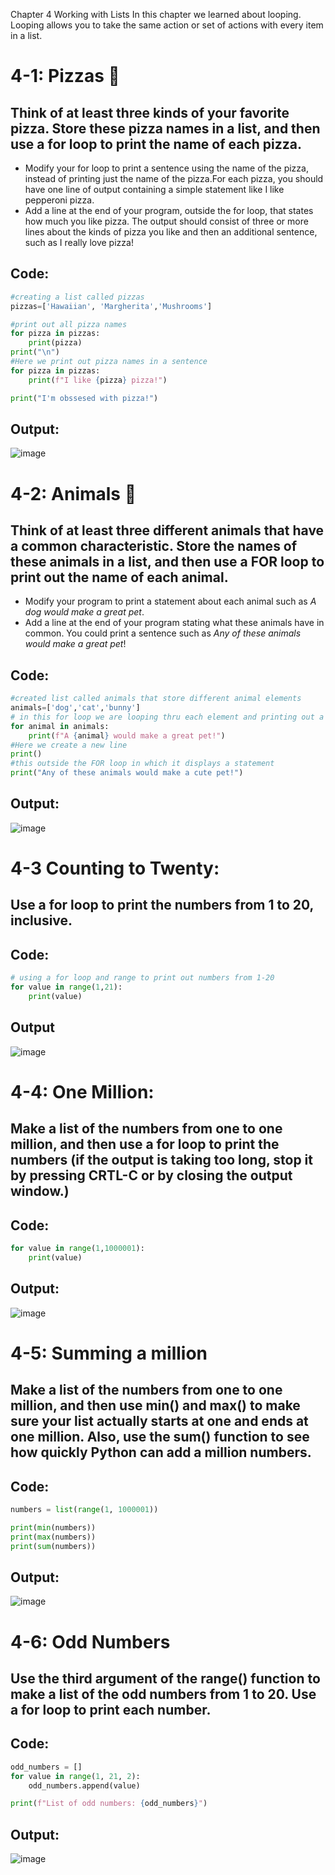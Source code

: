 Chapter 4 Working with Lists
In this chapter we learned about looping. Looping allows you to take the same action or set of actions with every item in a list. 

# 4-1: Pizzas 🍕
## Think of at least three kinds of your favorite pizza. Store these pizza names in a list, and then use a for loop to print the name of each pizza.
* Modify your for loop to print a sentence using the name of the pizza, instead of printing just the name of the pizza.For each pizza, you should have one line of output containing a simple statement like I like pepperoni pizza. 
* Add a line at the end of your program, outside the for loop, that states how much you like pizza. The output should consist of three or more lines about the kinds of pizza you like and then an additional sentence, such as I really love pizza!

## Code:
```python
#creating a list called pizzas
pizzas=['Hawaiian', 'Margherita','Mushrooms']

#print out all pizza names
for pizza in pizzas:
    print(pizza)
print("\n")
#Here we print out pizza names in a sentence
for pizza in pizzas:
    print(f"I like {pizza} pizza!")

print("I'm obssesed with pizza!")
```
## Output: 
![image](https://github.com/user-attachments/assets/99b2139a-cba4-4f15-a87e-8fb778c4c761)



# 4-2: Animals 🐶
## Think of at least three different animals that have a common characteristic. Store the names of these animals in a list, and then use a FOR loop to print out the name of each animal. 
* Modify your program to print a statement about each animal such as  *A dog would make a great pet*.
* Add a line at the end of your program stating what these animals have in common. You could print a sentence such as *Any of these animals would make a great pet*!
## Code:
```python
#created list called animals that store different animal elements
animals=['dog','cat','bunny']
# in this for loop we are looping thru each element and printing out a statement
for animal in animals:
    print(f"A {animal} would make a great pet!")
#Here we create a new line 
print()
#this outside the FOR loop in which it displays a statement
print("Any of these animals would make a cute pet!")   

```
## Output: 

![image](https://github.com/user-attachments/assets/d6b35436-f24f-4311-a02c-3911c72e80a3)

# 4-3 Counting to Twenty:
## Use a for loop to print the numbers from 1 to 20, inclusive.

## Code:

```python
# using a for loop and range to print out numbers from 1-20
for value in range(1,21):
    print(value)

```
## Output
![image](https://github.com/user-attachments/assets/3daf452d-8ce6-4054-8a38-c9e8b25e05e3)

# 4-4: One Million:
## Make a list of the numbers from one to one million, and then use a for loop to print the numbers (if the output is taking too long, stop it by pressing CRTL-C or by closing the output window.)
## Code:
```python
for value in range(1,1000001):
    print(value)
```
## Output:
![image](https://github.com/user-attachments/assets/72e2bfa2-36f1-40a0-9b8a-212c07b98f7d)



# 4-5: Summing a million
## Make a list of the numbers from one to one million, and then use min() and max() to make sure your list actually starts at one and ends at one million. Also, use the sum() function to see how quickly Python can add a million numbers.
## Code:
``` python
numbers = list(range(1, 1000001))

print(min(numbers))
print(max(numbers))
print(sum(numbers))
```
## Output:
![image](https://github.com/user-attachments/assets/d231da71-88f1-4530-8162-75fbdaa430e0)

# 4-6: Odd Numbers
## Use the third argument of the range() function to make a list of the odd numbers from 1 to 20. Use a for loop to print each number.
## Code:
```python
odd_numbers = []
for value in range(1, 21, 2):
    odd_numbers.append(value)

print(f"List of odd numbers: {odd_numbers}")

```
## Output:
![image](https://github.com/user-attachments/assets/0c8552c4-f6b4-463a-b6ed-2986c1072b94)

